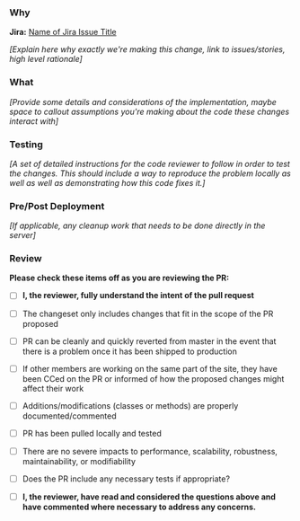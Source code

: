 ### Why

**Jira:** [Name of Jira Issue Title](link/to/jira/issue)

_[Explain here why exactly we're making this change, link to issues/stories, high level rationale]_

### What

_[Provide some details and considerations of the implementation, maybe space to callout assumptions you're making about the code these changes interact with]_

### Testing

_[A set of detailed instructions for the code reviewer to follow in order to test the 
changes. This should include a way to reproduce the problem locally as well as well 
as demonstrating how this code fixes it.]_

### Pre/Post Deployment

_[If applicable, any cleanup work that needs to be done directly in the server]_

### Review

**Please check these items off as you are reviewing the PR:**

- [ ] **I, the reviewer, fully understand the intent of the pull request**
- [ ] The changeset only includes changes that fit in the scope of the PR proposed
- [ ] PR can be cleanly and quickly reverted from master in the event that there is a problem once it has been shipped to production
- [ ] If other members are working on the same part of the site, they have been CCed on the PR or informed of how the proposed changes might affect their work
- [ ] Additions/modifications (classes or methods) are properly documented/commented
- [ ] PR has been pulled locally and tested
- [ ] There are no severe impacts to performance, scalability, robustness, maintainability, or modifiability
- [ ] Does the PR include any necessary tests if appropriate? 

- [ ] **I, the reviewer, have read and considered the questions above and have commented where necessary to address any concerns.**
